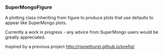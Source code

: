 ### SuperMongoFigure

A plotting class inheriting from figure to produce plots that use defaults to appear like SuperMongo plots.

Currently a work in progress - any advice from SuperMongo users would be greatly appreciated. 

Inspired by a previous project http://rjsmethurst.github.io/prefig/
